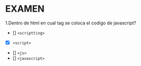 # EXAMEN

1.Dentro de html en cual tag se coloca el codigo de javascript?

-  [] `<scriptting>`
-  [x] `<script>`
-  [] `<js>`
-  [] `<javascript>`

